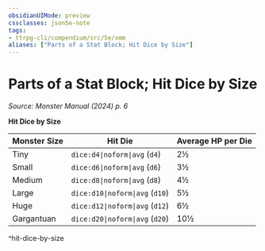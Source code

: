 ```yaml
---
obsidianUIMode: preview
cssclasses: json5e-note
tags:
- ttrpg-cli/compendium/src/5e/xmm
aliases: ["Parts of a Stat Block; Hit Dice by Size"]
---
```

# Parts of a Stat Block; Hit Dice by Size
*Source: Monster Manual (2024) p. 6* 

**Hit Dice by Size**

| Monster Size | Hit Die | Average HP per Die |
|--------------|---------|--------------------|
| Tiny | `dice:d4\|noform\|avg` (`d4`) | 2½ |
| Small | `dice:d6\|noform\|avg` (`d6`) | 3½ |
| Medium | `dice:d8\|noform\|avg` (`d8`) | 4½ |
| Large | `dice:d10\|noform\|avg` (`d10`) | 5½ |
| Huge | `dice:d12\|noform\|avg` (`d12`) | 6½ |
| Gargantuan | `dice:d20\|noform\|avg` (`d20`) | 10½ |
^hit-dice-by-size
